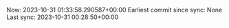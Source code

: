Now: 2023-10-31 01:33:58.290587+00:00 Earliest commit since sync: None Last sync: 2023-10-31 00:28:50+00:00
